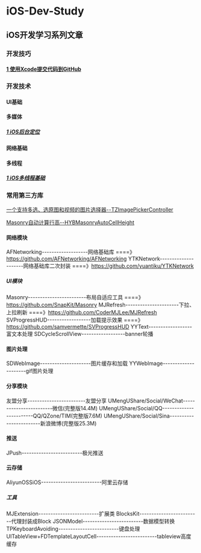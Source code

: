 # iOS-Dev-Study

## iOS开发学习系列文章

### 开发技巧

#### [1 使用Xcode提交代码到GitHub](./upload-ios-project/upload-ios-project.md)

### 开发技术

#### UI基础

#### 多媒体
##### [1 iOS后台定位](https://www.jianshu.com/p/5c37a53ca10d)
#### 网络基础

#### 多线程

##### [1 iOS多线程基础](./multi-threading/multi_thread.md)

### 常用第三方库

 [一个支持多选、选原图和视频的图片选择器--TZImagePickerController](https://github.com/banchichen/TZImagePickerController)
 
 [Masonry自动计算行高--HYBMasonryAutoCellHeight](https://github.com/CoderJackyHuang/HYBMasonryAutoCellHeight)

#### 网络模块
AFNetworking-------------------网络基础库           ====》https://github.com/AFNetworking/AFNetworking
YTKNetwork---------------------网络基础库二次封装    ====》https://github.com/yuantiku/YTKNetwork

##### UI模块
Masonry------------------------布局自适应工具        ====》https://github.com/SnapKit/Masonry
MJRefresh----------------------下拉、上拉刷新        ====》https://github.com/CoderMJLee/MJRefresh
SVProgressHUD------------------加载提示效果          ====》https://github.com/samvermette/SVProgressHUD
YYText------------------富文本处理
SDCycleScrollView------------------banner轮播

#### 图片处理
SDWebImage---------------------图片缓存和加载
YYWebImage---------------------gif图片处理

#### 分享模块
友盟分享------------------------友盟分享
UMengUShare/Social/WeChat------------------------微信(完整版14.4M)
UMengUShare/Social/QQ------------------------QQ/QZone/TIM(完整版7.6M)
UMengUShare/Social/Sina------------------------新浪微博(完整版25.3M)

#### 推送
JPush-------------------------极光推送

#### 云存储
AliyunOSSiOS-------------------------阿里云存储

##### 工具
MJExtension-------------------------扩展类
BlocksKit-------------------------代理封装成Block
JSONModel-------------------------数据模型转换
TPKeyboardAvoiding-------------------------键盘处理
UITableView+FDTemplateLayoutCell-------------------------tableview高度缓存
